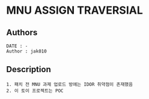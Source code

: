 # MNU ASSIGN TRAVERSIAL

## Authors
```
DATE : -
Author : jak010
```

## Description
```
1. 패치 전 MNU 과제 업로드 방에는 IDOR 취약점이 존재했음
2. 이 토이 프로젝트는 POC
```



